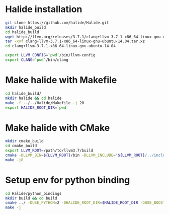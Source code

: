 Halide installation
====

```sh
git clone https://github.com/halide/Halide.git
mkdir halide_build
cd halide_build
wget http://llvm.org/releases/3.7.1/clang+llvm-3.7.1-x86_64-linux-gnu-ubuntu-14.04.tar.xz
tar -xvf clang+llvm-3.7.1-x86_64-linux-gnu-ubuntu-14.04.tar.xz
cd clang+llvm-3.7.1-x86_64-linux-gnu-ubuntu-14.04

export LLVM_CONFIG=`pwd`/bin/llvm-config
export CLANG=`pwd`/bin/clang
```

# Make halide with Makefile
```sh
cd halide_build/
mkdir halide && cd halide
make -f ../../Halide/Makefile -j 20
export HALIDE_ROOT_DIR=`pwd`
```
# Make halide with CMake
```sh
mkdir cmake_build
cd cmake_build
export LLVM_ROOT=/path/to/llvm3.7/build
cmake -DLLVM_BIN=${LLVM_ROOT}/bin -DLLVM_INCLUDE="${LLVM_ROOT}/../include;${LLVM_ROOT}/include" -DLLVM_LIB=${LLVM_ROOT}/lib -DLLVM_VERSION=37 ..
make -j8
```

# Setup env for python binding
```sh
cd Halide/python_bindings
mkdir build && cd build
cmake ../ -DUSE_PYTHON=2 -DHALIDE_ROOT_DIR=$HALIDE_ROOT_DIR -DUSE_BOOST_NUMPY=OFF
make -j 
```
